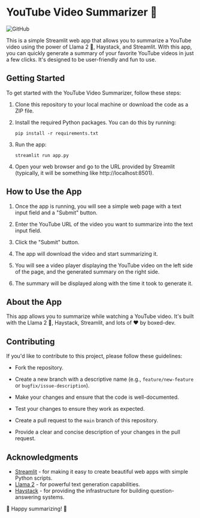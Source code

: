 # YouTube Video Summarizer 🎥

![GitHub](https://img.shields.io/github/license/boxed-dev/youtube-summarizer)

This is a simple Streamlit web app that allows you to summarize a YouTube video using the power of Llama 2 🦙, Haystack, and Streamlit. With this app, you can quickly generate a summary of your favorite YouTube videos in just a few clicks. It's designed to be user-friendly and fun to use.


## Getting Started

To get started with the YouTube Video Summarizer, follow these steps:

1. Clone this repository to your local machine or download the code as a ZIP file.

2. Install the required Python packages. You can do this by running:

   ```
   pip install -r requirements.txt
   ```

3. Run the app:

   ```
   streamlit run app.py
   ```

4. Open your web browser and go to the URL provided by Streamlit (typically, it will be something like http://localhost:8501).

## How to Use the App

1. Once the app is running, you will see a simple web page with a text input field and a "Submit" button.

2. Enter the YouTube URL of the video you want to summarize into the text input field.

3. Click the "Submit" button.

4. The app will download the video and start summarizing it.

5. You will see a video player displaying the YouTube video on the left side of the page, and the generated summary on the right side.

6. The summary will be displayed along with the time it took to generate it.

## About the App

This app allows you to summarize while watching a YouTube video. It's built with the Llama 2 🦙, Haystack, Streamlit, and lots of ❤️ by boxed-dev.

## Contributing
If you'd like to contribute to this project, please follow these guidelines:

- Fork the repository.

- Create a new branch with a descriptive name (e.g., `feature/new-feature` or `bugfix/issue-description`).

- Make your changes and ensure that the code is well-documented.

- Test your changes to ensure they work as expected.

- Create a pull request to the `main` branch of this repository.

- Provide a clear and concise description of your changes in the pull request.

## Acknowledgments

- [Streamlit](https://streamlit.io/) - for making it easy to create beautiful web apps with simple Python scripts.
- [Llama 2](https://llama.deepsset.ai/) - for powerful text generation capabilities.
- [Haystack](https://github.com/deepset-ai/haystack) - for providing the infrastructure for building question-answering systems.

🚀 Happy summarizing! 🚀

